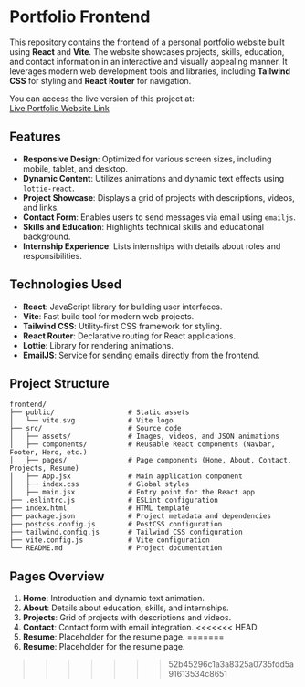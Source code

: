 # Portfolio Frontend

This repository contains the frontend of a personal portfolio website built using **React** and **Vite**. The website showcases projects, skills, education, and contact information in an interactive and visually appealing manner. It leverages modern web development tools and libraries, including **Tailwind CSS** for styling and **React Router** for navigation.

You can access the live version of this project at:  
[Live Portfolio Website Link](https://soham-tarabada.github.io/portfolio_live/)

## Features

- **Responsive Design**: Optimized for various screen sizes, including mobile, tablet, and desktop.
- **Dynamic Content**: Utilizes animations and dynamic text effects using `lottie-react`.
- **Project Showcase**: Displays a grid of projects with descriptions, videos, and links.
- **Contact Form**: Enables users to send messages via email using `emailjs`.
- **Skills and Education**: Highlights technical skills and educational background.
- **Internship Experience**: Lists internships with details about roles and responsibilities.

## Technologies Used

- **React**: JavaScript library for building user interfaces.
- **Vite**: Fast build tool for modern web projects.
- **Tailwind CSS**: Utility-first CSS framework for styling.
- **React Router**: Declarative routing for React applications.
- **Lottie**: Library for rendering animations.
- **EmailJS**: Service for sending emails directly from the frontend.

## Project Structure

```
frontend/
├── public/                  # Static assets
│   └── vite.svg             # Vite logo
├── src/                     # Source code
│   ├── assets/              # Images, videos, and JSON animations
│   ├── components/          # Reusable React components (Navbar, Footer, Hero, etc.)
│   ├── pages/               # Page components (Home, About, Contact, Projects, Resume)
│   ├── App.jsx              # Main application component
│   ├── index.css            # Global styles
│   ├── main.jsx             # Entry point for the React app
├── .eslintrc.js             # ESLint configuration
├── index.html               # HTML template
├── package.json             # Project metadata and dependencies
├── postcss.config.js        # PostCSS configuration
├── tailwind.config.js       # Tailwind CSS configuration
├── vite.config.js           # Vite configuration
└── README.md                # Project documentation
```

## Pages Overview

1. **Home**: Introduction and dynamic text animation.
2. **About**: Details about education, skills, and internships.
3. **Projects**: Grid of projects with descriptions and videos.
4. **Contact**: Contact form with email integration.
<<<<<<< HEAD
5. **Resume**: Placeholder for the resume page.
=======
5. **Resume**: Placeholder for the resume page.
>>>>>>> 52b45296c1a3a8325a0735fdd5a91613534c8651
